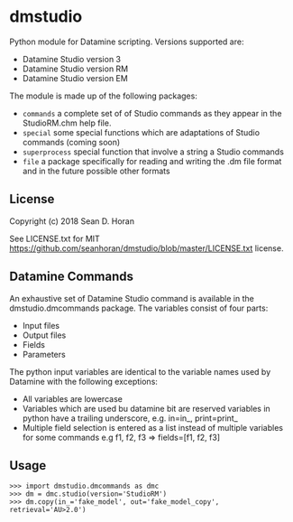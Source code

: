dmstudio
========

Python module for Datamine scripting. Versions supported are:

* Datamine Studio version 3
* Datamine Studio version RM
* Datamine Studio version EM

The module is made up of the following packages:

* ``commands`` a complete set of of Studio commands as they appear in the StudioRM.chm help file.
* ``special`` some special functions which are adaptations of Studio commands (coming soon)
* ``superprocess`` special function that involve a string a Studio commands
* ``file`` a package specifically for reading and writing the .dm file format and in the future possible other formats

License
-------

Copyright (c) 2018 Sean D. Horan

See LICENSE.txt for MIT <https://github.com/seanhoran/dmstudio/blob/master/LICENSE.txt> license.

Datamine Commands
-----------------

An exhaustive set of Datamine Studio command is available in the dmstudio.dmcommands package. The variables consist of four parts:

* Input files
* Output files 
* Fields
* Parameters

The python input variables are identical to the variable names used by Datamine with the following exceptions:

* All variables are lowercase
* Variables which are used bu datamine bit are reserved variables in python have a trailing underscore, e.g. in=in_, print=print_
* Multiple field selection is entered as a list instead of multiple variables for some commands e.g f1, f2, f3 => fields=[f1, f2, f3]

Usage
-----

    >>> import dmstudio.dmcommands as dmc
    >>> dm = dmc.studio(version='StudioRM')
    >>> dm.copy(in_='fake_model', out='fake_model_copy', retrieval='AU>2.0')
